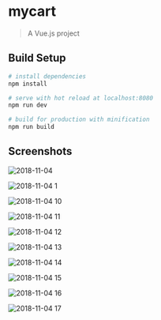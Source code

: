 # mycart

> A Vue.js project

## Build Setup

``` bash
# install dependencies
npm install

# serve with hot reload at localhost:8080
npm run dev

# build for production with minification
npm run build
```

## Screenshots

![2018-11-04](https://user-images.githubusercontent.com/44152758/47964477-a968bb80-e032-11e8-9126-2fb35b26309e.png)




![2018-11-04 1](https://user-images.githubusercontent.com/44152758/47964509-22681300-e033-11e8-9fb1-1ca501b2ab97.png)




![2018-11-04 10](https://user-images.githubusercontent.com/44152758/47964512-2dbb3e80-e033-11e8-9741-e53a1e7aea74.png)




![2018-11-04 11](https://user-images.githubusercontent.com/44152758/47964534-6b1fcc00-e033-11e8-967b-31d462c61201.png)




![2018-11-04 12](https://user-images.githubusercontent.com/44152758/47964574-da95bb80-e033-11e8-8704-c9d29b94d3e2.png)




![2018-11-04 13](https://user-images.githubusercontent.com/44152758/47964577-e3868d00-e033-11e8-80a3-652b2490cad2.png)




![2018-11-04 14](https://user-images.githubusercontent.com/44152758/47964586-031db580-e034-11e8-895f-c198cd5e4371.png)




![2018-11-04 15](https://user-images.githubusercontent.com/44152758/47964591-23e60b00-e034-11e8-9c8b-fc3227aeb8bf.png)




![2018-11-04 16](https://user-images.githubusercontent.com/44152758/47964593-2a748280-e034-11e8-9dfb-098b8d5bffb5.png)




![2018-11-04 17](https://user-images.githubusercontent.com/44152758/47964596-33fdea80-e034-11e8-8db6-60d82af80048.png)

